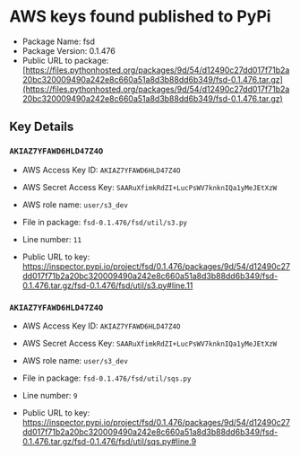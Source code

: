 # AWS keys found published to PyPi

* Package Name: fsd
* Package Version: 0.1.476
* Public URL to package: [https://files.pythonhosted.org/packages/9d/54/d12490c27dd017f71b2a20bc320009490a242e8c660a51a8d3b88dd6b349/fsd-0.1.476.tar.gz](https://files.pythonhosted.org/packages/9d/54/d12490c27dd017f71b2a20bc320009490a242e8c660a51a8d3b88dd6b349/fsd-0.1.476.tar.gz)

## Key Details

### `AKIAZ7YFAWD6HLD47Z4O`

* AWS Access Key ID: `AKIAZ7YFAWD6HLD47Z4O`
* AWS Secret Access Key: `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` 
* AWS role name: `user/s3_dev`
* File in package: `fsd-0.1.476/fsd/util/s3.py`
* Line number: `11`

* Public URL to key: https://inspector.pypi.io/project/fsd/0.1.476/packages/9d/54/d12490c27dd017f71b2a20bc320009490a242e8c660a51a8d3b88dd6b349/fsd-0.1.476.tar.gz/fsd-0.1.476/fsd/util/s3.py#line.11



### `AKIAZ7YFAWD6HLD47Z4O`

* AWS Access Key ID: `AKIAZ7YFAWD6HLD47Z4O`
* AWS Secret Access Key: `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` 
* AWS role name: `user/s3_dev`
* File in package: `fsd-0.1.476/fsd/util/sqs.py`
* Line number: `9`

* Public URL to key: https://inspector.pypi.io/project/fsd/0.1.476/packages/9d/54/d12490c27dd017f71b2a20bc320009490a242e8c660a51a8d3b88dd6b349/fsd-0.1.476.tar.gz/fsd-0.1.476/fsd/util/sqs.py#line.9



